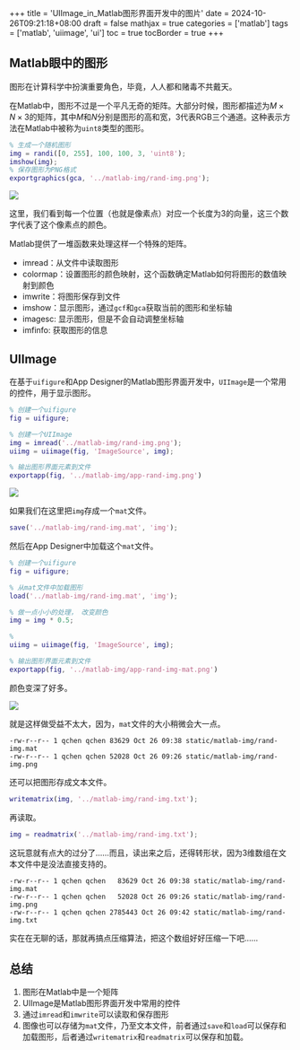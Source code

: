 +++
title = 'UIImage_in_Matlab图形界面开发中的图片'
date = 2024-10-26T09:21:18+08:00
draft = false
mathjax = true
categories = ['matlab']
tags = ['matlab', 'uiimage', 'ui']
toc = true
tocBorder = true
+++


## Matlab眼中的图形

图形在计算科学中扮演重要角色，毕竟，人人都和赌毒不共戴天。

在Matlab中，图形不过是一个平凡无奇的矩阵。大部分时候，图形都描述为$M \times N \times 3$的矩阵，其中$M$和$N$分别是图形的高和宽，3代表RGB三个通道。这种表示方法在Matlab中被称为`uint8`类型的图形。

```matlab
% 生成一个随机图形
img = randi([0, 255], 100, 100, 3, 'uint8');
imshow(img);
% 保存图形为PNG格式
exportgraphics(gca, '../matlab-img/rand-img.png');
```

![](/matlab-img/rand-img.png)


这里，我们看到每一个位置（也就是像素点）对应一个长度为3的向量，这三个数字代表了这个像素点的颜色。

Matlab提供了一堆函数来处理这样一个特殊的矩阵。

- imread：从文件中读取图形
- colormap：设置图形的颜色映射，这个函数确定Matlab如何将图形的数值映射到颜色
- imwrite：将图形保存到文件
- imshow：显示图形，通过`gcf`和`gca`获取当前的图形和坐标轴
- imagesc: 显示图形，但是不会自动调整坐标轴
- imfinfo: 获取图形的信息

## UIImage

在基于`uifigure`和App Designer的Matlab图形界面开发中，`UIImage`是一个常用的控件，用于显示图形。

```matlab
% 创建一个uifigure
fig = uifigure;

% 创建一个UIImage
img = imread('../matlab-img/rand-img.png');
uiimg = uiimage(fig, 'ImageSource', img);

% 输出图形界面元素到文件
exportapp(fig, '../matlab-img/app-rand-img.png')
```

![](/matlab-img/app-rand-img.png)

如果我们在这里把`img`存成一个`mat`文件。

```matlab
save('../matlab-img/rand-img.mat', 'img');
```

然后在App Designer中加载这个`mat`文件。

```matlab
% 创建一个uifigure
fig = uifigure;

% 从mat文件中加载图形
load('../matlab-img/rand-img.mat', 'img');

% 做一点小小的处理， 改变颜色
img = img * 0.5;

%
uiimg = uiimage(fig, 'ImageSource', img);

% 输出图形界面元素到文件
exportapp(fig, '../matlab-img/app-rand-img-mat.png')
```

颜色变深了好多。

![](/matlab-img/app-rand-img-mat.png)

就是这样做受益不太大，因为，`mat`文件的大小稍微会大一点。

```
-rw-r--r-- 1 qchen qchen 83629 Oct 26 09:38 static/matlab-img/rand-img.mat
-rw-r--r-- 1 qchen qchen 52028 Oct 26 09:26 static/matlab-img/rand-img.png
```

还可以把图形存成文本文件。

```matlab
writematrix(img, '../matlab-img/rand-img.txt');
```

再读取。

```matlab
img = readmatrix('../matlab-img/rand-img.txt');
```

这玩意就有点大的过分了……而且，读出来之后，还得转形状，因为3维数组在文本文件中是没法直接支持的。

```
-rw-r--r-- 1 qchen qchen   83629 Oct 26 09:38 static/matlab-img/rand-img.mat
-rw-r--r-- 1 qchen qchen   52028 Oct 26 09:26 static/matlab-img/rand-img.png
-rw-r--r-- 1 qchen qchen 2785443 Oct 26 09:42 static/matlab-img/rand-img.txt
```

实在在无聊的话，那就再搞点压缩算法，把这个数组好好压缩一下吧……

## 总结

1. 图形在Matlab中是一个矩阵
2. UIImage是Matlab图形界面开发中常用的控件
3. 通过`imread`和`imwrite`可以读取和保存图形
4. 图像也可以存储为`mat`文件，乃至文本文件，前者通过`save`和`load`可以保存和加载图形，后者通过`writematrix`和`readmatrix`可以保存和加载。
